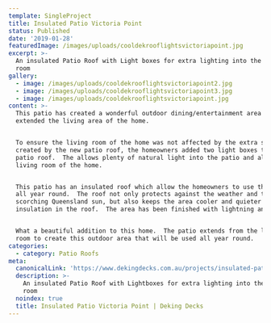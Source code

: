 ```yaml
---
template: SingleProject
title: Insulated Patio Victoria Point
status: Published
date: '2019-01-28'
featuredImage: /images/uploads/cooldekrooflightsvictoriapoint.jpg
excerpt: >-
  An insulated Patio Roof with Light boxes for extra lighting into the living
  room
gallery:
  - image: /images/uploads/cooldekrooflightsvictoriapoint2.jpg
  - image: /images/uploads/cooldekrooflightsvictoriapoint3.jpg
  - image: /images/uploads/cooldekrooflightsvictoriapoint.jpg
content: >-
  This patio has created a wonderful outdoor dining/entertainment area and
  extended the living area of the home.  


  To ensure the living room of the home was not affected by the extra shade
  created by the new patio roof, the homeowners added two light boxes to the
  patio roof.  The allows plenty of natural light into the patio and also the
  living room of the home.


  This patio has an insulated roof which allow the homeowners to use this space
  all year round.  The roof not only protects against the weather and the
  scorching Queensland sun, but also keeps the area cooler and quieter with the
  insulation in the roof.  The area has been finished with lightning and fans.


  What a beautiful addition to this home.  The patio extends from the living
  room to create this outdoor area that will be used all year round.
categories:
  - category: Patio Roofs
meta:
  canonicalLink: 'https://www.dekingdecks.com.au/projects/insulated-patio-victoria-point/'
  description: >-
    An insulated Patio Roof with Lightboxes for extra lighting into the living
    room
  noindex: true
  title: Insulated Patio Victoria Point | Deking Decks
---
```


